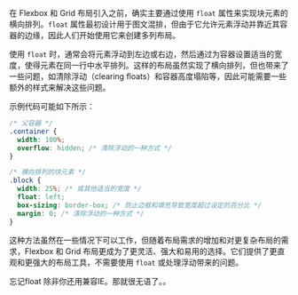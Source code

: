 在 Flexbox 和 Grid 布局引入之前，确实主要通过使用 `float` 属性来实现块元素的横向排列。`float` 属性最初设计用于图文混排，但由于它允许元素浮动并靠近其容器的边缘，因此人们开始使用它来创建多列布局。

使用 `float` 时，通常会将元素浮动到左边或右边，然后通过为容器设置适当的宽度，使得元素在同一行中水平排列。这样的布局虽然实现了横向排列，但也带来了一些问题，如清除浮动（clearing floats）和容器高度塌陷等，因此可能需要一些额外的样式来解决这些问题。

示例代码可能如下所示：

```css
/* 父容器 */
.container {
  width: 100%;
  overflow: hidden; /* 清除浮动的一种方式 */
}

/* 横向排列的块元素 */
.block {
  width: 25%; /* 或其他适当的宽度 */
  float: left;
  box-sizing: border-box; /* 防止边框和填充导致宽度超过设定的百分比 */
  margin: 0; /* 清除浮动的一种方式 */
}
```

这种方法虽然在一些情况下可以工作，但随着布局需求的增加和对更复杂布局的需求，Flexbox 和 Grid 布局更成为了更灵活、强大和易用的选择。它们提供了更直观和更强大的布局工具，不需要使用 `float` 或处理浮动带来的问题。

忘记float 除非你还用兼容IE。那就很无语了。。